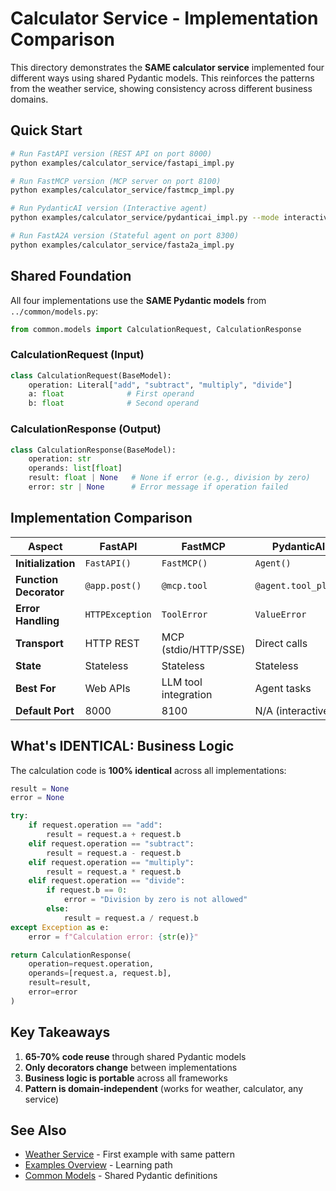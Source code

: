 # Calculator Service - Implementation Comparison

This directory demonstrates the **SAME calculator service** implemented four different ways using shared Pydantic models. This reinforces the patterns from the weather service, showing consistency across different business domains.

## Quick Start

```bash
# Run FastAPI version (REST API on port 8000)
python examples/calculator_service/fastapi_impl.py

# Run FastMCP version (MCP server on port 8100)
python examples/calculator_service/fastmcp_impl.py

# Run PydanticAI version (Interactive agent)
python examples/calculator_service/pydanticai_impl.py --mode interactive

# Run FastA2A version (Stateful agent on port 8300)
python examples/calculator_service/fasta2a_impl.py
```

## Shared Foundation

All four implementations use the **SAME Pydantic models** from `../common/models.py`:

```python
from common.models import CalculationRequest, CalculationResponse
```

### CalculationRequest (Input)
```python
class CalculationRequest(BaseModel):
    operation: Literal["add", "subtract", "multiply", "divide"]
    a: float              # First operand
    b: float              # Second operand
```

### CalculationResponse (Output)
```python
class CalculationResponse(BaseModel):
    operation: str
    operands: list[float]
    result: float | None   # None if error (e.g., division by zero)
    error: str | None      # Error message if operation failed
```

## Implementation Comparison

| Aspect | FastAPI | FastMCP | PydanticAI | FastA2A |
|--------|---------|---------|------------|---------|
| **Initialization** | `FastAPI()` | `FastMCP()` | `Agent()` | `agent.to_a2a()` |
| **Function Decorator** | `@app.post()` | `@mcp.tool` | `@agent.tool_plain` | Same as PydanticAI |
| **Error Handling** | `HTTPException` | `ToolError` | `ValueError` | `ValueError` |
| **Transport** | HTTP REST | MCP (stdio/HTTP/SSE) | Direct calls | A2A (task queue) |
| **State** | Stateless | Stateless | Stateless | **✓ Stateful** |
| **Best For** | Web APIs | LLM tool integration | Agent tasks | Math tutoring bots |
| **Default Port** | 8000 | 8100 | N/A (interactive) | 8300 |

## What's IDENTICAL: Business Logic

The calculation code is **100% identical** across all implementations:

```python
result = None
error = None

try:
    if request.operation == "add":
        result = request.a + request.b
    elif request.operation == "subtract":
        result = request.a - request.b
    elif request.operation == "multiply":
        result = request.a * request.b
    elif request.operation == "divide":
        if request.b == 0:
            error = "Division by zero is not allowed"
        else:
            result = request.a / request.b
except Exception as e:
    error = f"Calculation error: {str(e)}"

return CalculationResponse(
    operation=request.operation,
    operands=[request.a, request.b],
    result=result,
    error=error
)
```

## Key Takeaways

1. **65-70% code reuse** through shared Pydantic models
2. **Only decorators change** between implementations
3. **Business logic is portable** across all frameworks
4. **Pattern is domain-independent** (works for weather, calculator, any service)

## See Also

- [Weather Service](../weather_service/README.md) - First example with same pattern
- [Examples Overview](../README.md) - Learning path
- [Common Models](../common/models.py) - Shared Pydantic definitions
